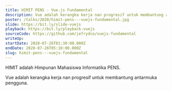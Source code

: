 ```yaml
---
title: HIMIT PENS - Vue.js Fundamental
description: Vue adalah kerangka kerja nan progresif untuk membantung antarmuka pengguna.
poster: /talks/2020/himit-pens---vuejs-fundamental.jpg
slide: https://bit.ly/slide-vuejs
playback: https://bit.ly/playback-vuejs
sourceCode: https://github.com/jefrydco/vuejs-fundamental
writeUp: 
startDate: 2020-07-26T01:30:00.000Z
endDate: 2020-07-26T05:10:00.000Z
slug: himit-pens---vuejs-fundamental
---
```


HIMIT adalah Himpunan Mahasiswa Informatika PENS.

Vue adalah kerangka kerja nan progresif untuk membantung antarmuka pengguna.
